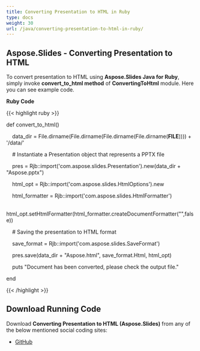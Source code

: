 ```yaml
---
title: Converting Presentation to HTML in Ruby
type: docs
weight: 30
url: /java/converting-presentation-to-html-in-ruby/
---
```


## **Aspose.Slides - Converting Presentation to HTML**
To convert presentation to HTML using **Aspose.Slides Java for Ruby**, simply invoke **convert_to_html method** of **ConvertingToHtml** module. Here you can see example code.

**Ruby Code**

{{< highlight ruby >}}

 def convert_to_html()

    data_dir = File.dirname(File.dirname(File.dirname(File.dirname(__FILE__)))) + '/data/'



    # Instantiate a Presentation object that represents a PPTX file

    pres = Rjb::import('com.aspose.slides.Presentation').new(data_dir + "Aspose.pptx")

    html_opt = Rjb::import('com.aspose.slides.HtmlOptions').new

    html_formatter = Rjb::import('com.aspose.slides.HtmlFormatter')

    html_opt.setHtmlFormatter(html_formatter.createDocumentFormatter("",false))

    # Saving the presentation to HTML format

    save_format = Rjb::import('com.aspose.slides.SaveFormat')

    pres.save(data_dir + "Aspose.html", save_format.Html, html_opt)

    puts "Document has been converted, please check the output file."

end   

{{< /highlight >}}
## **Download Running Code**
Download **Converting Presentation to HTML (Aspose.Slides)** from any of the below mentioned social coding sites:

- [GitHub](https://github.com/aspose-slides/Aspose.Slides-for-Java/tree/master/Plugins/Aspose_Slides_Java_for_Ruby/lib/asposeslidesjava/Presentation/convertingtohtml.rb)
